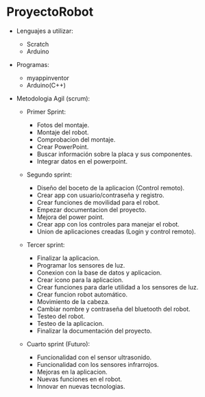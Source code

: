 # ProyectoRobot
- Lenguajes a utilizar:

  - Scratch
  - Arduino

- Programas:

  - myappinventor
  - Arduino(C++)

- Metodologia Agil (scrum):

  - Primer Sprint:

    - Fotos del montaje.
    - Montaje del robot.
    - Comprobacion del montaje.
    - Crear PowerPoint.
    - Buscar información sobre la placa y sus componentes.
    - Integrar datos en el powerpoint.

  - Segundo sprint:

    - Diseño del boceto de la aplicacion (Control remoto).
    - Crear app con usuario/contraseña y registro.
    - Crear funciones de movilidad para el robot.
    - Empezar documentacion del proyecto.
    - Mejora del power point.
    - Crear app con los controles para manejar el robot.
    - Union de aplicaciones creadas (Login y control remoto).

  - Tercer sprint:

    - Finalizar la aplicacion.
    - Programar los sensores de luz.
    - Conexion con la base de datos y aplicacion.
    - Crear icono para la aplicacion.
    - Crear funciones para darle utilidad a los sensores de luz.
    - Crear funcion robot automático.
    - Movimiento de la cabeza.
    - Cambiar nombre y contraseña del bluetooth del robot.
    - Testeo del robot.
    - Testeo de la aplicacion.
    - Finalizar la documentación del proyecto.
    
   - Cuarto sprint (Futuro):
   
      - Funcionalidad con el sensor ultrasonido.
      - Funcionalidad con los sensores infrarrojos.
      - Mejoras en la aplicacion.
      - Nuevas funciones en el robot.
      - Innovar en nuevas tecnologias.
